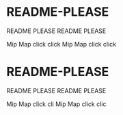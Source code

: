 # README-PLEASE
README PLEASE
README PLEASE

Mip Map click click
Mip Map click click
# README-PLEASE
README PLEASE
README PLEASE

Mip Map click cli
Mip Map click clic
